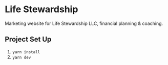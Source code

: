# Life Stewardship

Marketing website for Life Stewardship LLC, financial planning & coaching.

## Project Set Up

1. `yarn install`
1. `yarn dev`
